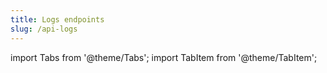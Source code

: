 ```yaml
---
title: Logs endpoints
slug: /api-logs
---
```


import Tabs from '@theme/Tabs';
import TabItem from '@theme/TabItem';